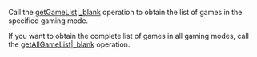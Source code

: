
Call the [getGameList\|_blank](@getGameList) operation to obtain the list of games in the specified gaming mode.

<div class="mk-hint">

If you want to obtain the complete list of games in all gaming modes, call the [getAllGameList\|_blank](@getAllGameList) operation.

</div>



